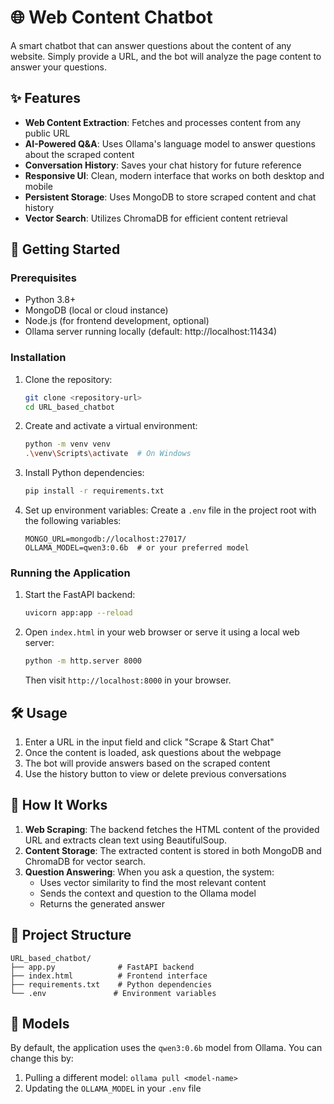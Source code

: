 # 🌐 Web Content Chatbot

A smart chatbot that can answer questions about the content of any website. Simply provide a URL, and the bot will analyze the page content to answer your questions.

## ✨ Features

- **Web Content Extraction**: Fetches and processes content from any public URL
- **AI-Powered Q&A**: Uses Ollama's language model to answer questions about the scraped content
- **Conversation History**: Saves your chat history for future reference
- **Responsive UI**: Clean, modern interface that works on both desktop and mobile
- **Persistent Storage**: Uses MongoDB to store scraped content and chat history
- **Vector Search**: Utilizes ChromaDB for efficient content retrieval

## 🚀 Getting Started

### Prerequisites

- Python 3.8+
- MongoDB (local or cloud instance)
- Node.js (for frontend development, optional)
- Ollama server running locally (default: http://localhost:11434)

### Installation

1. Clone the repository:
   ```bash
   git clone <repository-url>
   cd URL_based_chatbot
   ```

2. Create and activate a virtual environment:
   ```bash
   python -m venv venv
   .\venv\Scripts\activate  # On Windows
   ```

3. Install Python dependencies:
   ```bash
   pip install -r requirements.txt
   ```

4. Set up environment variables:
   Create a `.env` file in the project root with the following variables:
   ```
   MONGO_URL=mongodb://localhost:27017/
   OLLAMA_MODEL=qwen3:0.6b  # or your preferred model
   ```

### Running the Application

1. Start the FastAPI backend:
   ```bash
   uvicorn app:app --reload
   ```

2. Open `index.html` in your web browser or serve it using a local web server:
   ```bash
   python -m http.server 8000
   ```
   Then visit `http://localhost:8000` in your browser.

## 🛠️ Usage

1. Enter a URL in the input field and click "Scrape & Start Chat"
2. Once the content is loaded, ask questions about the webpage
3. The bot will provide answers based on the scraped content
4. Use the history button to view or delete previous conversations

## 🧠 How It Works

1. **Web Scraping**: The backend fetches the HTML content of the provided URL and extracts clean text using BeautifulSoup.
2. **Content Storage**: The extracted content is stored in both MongoDB and ChromaDB for vector search.
3. **Question Answering**: When you ask a question, the system:
   - Uses vector similarity to find the most relevant content
   - Sends the context and question to the Ollama model
   - Returns the generated answer

## 📂 Project Structure

```
URL_based_chatbot/
├── app.py              # FastAPI backend
├── index.html          # Frontend interface
├── requirements.txt    # Python dependencies
└── .env               # Environment variables
```

## 🤖 Models

By default, the application uses the `qwen3:0.6b` model from Ollama. You can change this by:
1. Pulling a different model: `ollama pull <model-name>`
2. Updating the `OLLAMA_MODEL` in your `.env` file

